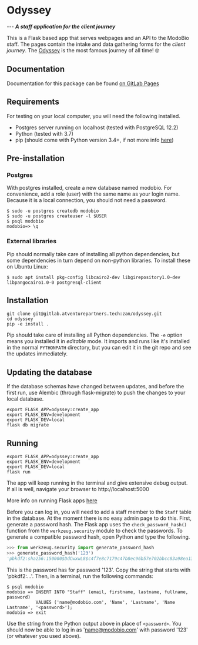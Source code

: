 # Odyssey

--- **_A staff application for the client journey_**

This is a Flask based app that serves webpages and an API to the ModoBio staff. The pages contain the intake and data gathering forms for the _client journey_. The [Odyssey](https://en.wikipedia.org/wiki/Odyssey) is the most famous journey of all time! 🤓

## Documentation

Documentation for this package can be found [on GitLab Pages](http://zan.atventures.tech/odyssey/)

## Requirements

For testing on your local computer, you will need the following installed.

- Postgres server running on localhost (tested with PostgreSQL 12.2)
- Python (tested with 3.7)
- pip (should come with Python version 3.4+, if not more info [here](https://pip.pypa.io/en/stable/installing/))

## Pre-installation

### Postgres

With postgres installed, create a new database named modobio. For convenience, add a role (user) with the same name as your login name. Because it is a local connection, you should not need a password.

```shell
$ sudo -u postgres createdb modobio
$ sudo -u postgres createuser -l $USER
$ psql modobio
modobio=> \q
```

### External libraries

Pip should normally take care of installing all python dependencies, but some dependencies in turn depend on non-python libraries. To install these on Ubuntu Linux:

```shell
$ sudo apt install pkg-config libcairo2-dev libgirepository1.0-dev libpangocairo1.0-0 postgresql-client
```  

## Installation

```shell
git clone git@gitlab.atventurepartners.tech:zan/odyssey.git
cd odyssey
pip -e install .
```

Pip should take care of installing all Python dependencies. The `-e` option means you installed it in _editable_ mode. It imports and runs like it's installed in the normal `PYTHONPATH` directory, but you can edit it in the git repo and see the updates immediately.

## Updating the database

If the database schemas have changed between updates, and before the first run, use Alembic (through flask-migrate) to push the changes to your local database.

```shell
export FLASK_APP=odyssey:create_app
export FLASK_ENV=development
export FLASK_DEV=local
flask db migrate
```

## Running

```shell
export FLASK_APP=odyssey:create_app
export FLASK_ENV=development
export FLASK_DEV=local
flask run
```

The app will keep running in the terminal and give extensive debug output. If all is well, navigate your browser to http://localhost:5000

More info on running Flask apps [here](https://flask.palletsprojects.com/en/1.1.x/quickstart/)

Before you can log in, you will need to add a staff member to the `Staff` table in the database. At the moment there is no easy admin page to do this. First, generate a password hash. The Flask app uses the `check_password_hash()` function from the `werkzeug.security` module to check the passwords. To generate a compatible password hash, open Python and type the following.

```python
>>> from werkzeug.security import generate_password_hash
>>> generate_password_hash('123')
'pbkdf2:sha256:150000$DdCwxwL8$c4f7e8c7179c47b8ec96b57e702bbcc83a98ea13575dfd74ca11b88f4069b3f1'
```

This is the password has for password '123'. Copy the string that starts with 'pbkdf2:...'. Then, in a terminal, run the following commands:

```shell
$ psql modobio
modobio => INSERT INTO "Staff" (email, firstname, lastname, fullname, password)
           VALUES ('name@modobio.com', 'Name', 'Lastname', 'Name Lastname', '<password>');
modobio => exit
```

Use the string from the Python output above in place of `<password>`. You should now be able to log in as 'name@modobio.com' with password '123' (or whatever you used above).
